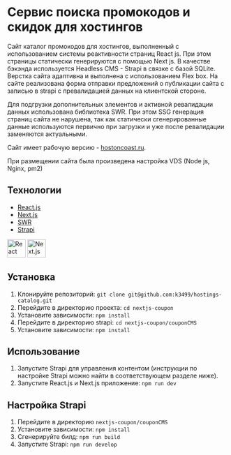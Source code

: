 # Сервис поиска промокодов и скидок для хостингов

Сайт каталог промокодов для хостингов, выполненный с использованием системы реактивности страниц React js. При этом страницы статически генерируются с помощью Next js. В качестве бэкэнда используется Headless CMS - Strapi в связке с базой SQLite. Верстка сайта адаптивна и выполнена с использованием Flex box. На сайте реализована форма отправки предложений о публикации сайта с записью в strapi с превалидацией данных на клиентской стороне.

Для подгрузки дополнительных элементов и активной ревалидации данных использована библиотека SWR. При этом SSG генерация страниц сайта не нарушена, так как статически сгенерированные данные используются первично при загрузки и уже после ревалидации заменяются актуальными.

Сайт имеет рабочую версию - [hostoncoast.ru](https://hostoncoast.ru/).

При размещении сайта была произведена настройка VDS (Node js, Nginx, pm2)

## Технологии

- [React.js](https://reactjs.org/)
- [Next.js](https://nextjs.org/)
- [SWR](https://swr.vercel.app/ru)
- [Strapi](https://strapi.io/)

<p align="left"><img height="42" width="42" src="https://cdn.simpleicons.org/React/#61DAFB" alt="React"/>
<img height="42" width="42" src="https://cdn.simpleicons.org/Next.js/#000000" alt="Next.js"/></p>

## Установка

1. Клонируйте репозиторий: `git clone git@github.com:k3499/hostings-catalog.git`
2. Перейдите в директорию проекта: `cd nextjs-coupon`
3. Установите зависимости: `npm install`
4. Перейдите в директорию strapi: `cd nextjs-coupon/couponCMS`
5. Установите зависимости: `npm install`

## Использование

1. Запустите Strapi для управления контентом (инструкции по настройке Strapi можно найти в соответствующем разделе ниже).
2. Запустите React.js и Next.js приложение: `npm run dev`

## Настройка Strapi

1. Перейдите в директорию `nextjs-coupon/couponCMS`
2. Установите зависимости: `npm install`
3. Сгенерируйте билд: `npm run build`
4. Запустите Strapi: `npm run develop`
